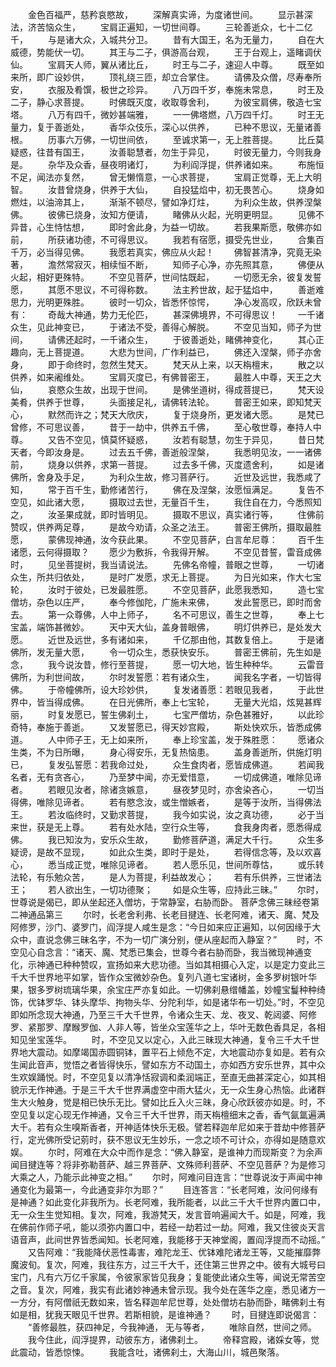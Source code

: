<!-- { "loadSidebar": true } -->
　　金色百福严，慈矜哀愍故，
　　深解真实谛，为度诸世间。
　　显示甚深法，济苦恼众生，
　　宝肩正遍知，一切世间尊。
　　三轮善逝众，七十二亿千，
　　与是诸大众，入城共分卫。
　　昔有大国王，名为无量力，
　　自在大威德，势能伏一切。
　　其王与二子，俱游高台观，
　　王于台观上，遥睹调伏仙。
　　宝肩天人师，翼从诸比丘，
　　时王与二子，速迎人中尊。
　　既至如来所，即广设妙供，
　　顶礼绕三匝，却立合掌住。
　　请佛及众僧，尽寿奉所安，
　　衣服及肴馔，极世之珍异。
　　八万四千岁，奉施未常息，
　　时王及二子，静心求菩提。
　　时佛既灭度，收取尊舍利，
　　为彼宝肩佛，敬造七宝塔。
　　八万有四千，微妙甚端雅，
　　一一佛塔燃，八万四千灯。
　　时王无量力，复于善逝处，
　　香华众伎乐，深心以供养，
　　已种不思议，无量诸善根。
　　历事六万佛，一切世间依，
　　至诚求第一，无上胜菩提。
　　比丘莫疑惑，往昔有国王，
　　汝善聪慧者，勿生于异见，
　　时彼无量力，今则我身是。
　　杂华及众香，昼夜明诸灯，
　　为利阎浮提，供养诸如来。
　　布施恒不足，闻法亦复然，
　　曾无懒惰意，一心求菩提，
　　宝肩正觉尊，无上大明智。
　　汝昔曾烧身，供养于大仙，
　　自投猛焰中，初无畏苦心。
　　烧身如燃炷，以油渧其上，
　　渐渐不顿尽，譬如净灯炷，
　　为利众生故，供养涅槃佛。
　　彼佛已烧身，汝知方便请，
　　睹佛从火起，光明更明显。
　　见佛不异昔，心生恃怙想，
　　即时舍此身，为益一切故。
　　若我果斯愿，敬佛亦如前，
　　所获诸功德，不可得思议。
　　我若有宿愿，摄受先世业，
　　合集百千万，必当得见佛。
　　我愿若真实，佛应从火起！
　　佛智甚清净，究竟无染著，
　　澹然常寂灭，相续恒不断，
　　知师子心净，亦先照其意，
　　佛便从火起，相好更殊特。
　　不空见菩萨，世间怙既起，
　　一切愿无余，彼复发誓愿，
　　其愿不思议，不可得称数。
　　法主矜世故，起于猛焰中，
　　善逝难思力，光明更殊胜。
　　彼时一切众，皆悉怀惊愕，
　　净心发高叹，欣跃未曾有：
　　奇哉大神通，势力无伦匹，
　　甚深佛境界，不可得思议！
　　一千诸众生，见此神变已，
　　于诸法不受，善得心解脱。
　　不空见当知，师子为世间，
　　请佛还起时，一千诸众生，
　　于彼善逝处，睹佛神变化，
　　其心正趣向，无上菩提道。
　　大悲为世间，广作利益已，
　　佛还入涅槃，师子亦舍身，
　　即于命终时，忽然生梵天。
　　梵天从上来，以天栴檀末，
　　散之以供养，如来阇维处。
　　宝肩灭度已，有佛普密王，
　　最胜人中尊，天王之大仙，
　　哀愍众生故，出现于世间。
　　是佛坐道树，得成菩提已，
　　梵天设美肴，供养于世尊，
　　头面接足礼，请佛转法轮。
　　普密王如来，即知梵天心，
　　默然而许之；梵天大欣庆，
　　复于烧身所，更发诸大愿。
　　是梵已曾修，不可思议善，
　　昔于一劫中，供养五千佛，
　　至心敬世尊，奉持人中尊。
　　又告不空见，慎莫怀疑惑，
　　汝若有聪慧，勿生于异见，
　　昔日梵天者，今即汝身是。
　　过去五千佛，善逝般涅槃，
　　我悉明见汝，一一诸佛前，
　　烧身以供养，求第一菩提。
　　过去多千佛，灭度遗舍利，
　　如是诸佛所，舍身及手足，
　　为利众生故，修习菩萨行。
　　近世及远世，我悉咸了知，
　　常于百千生，勤修诸苦行，
　　佛在及涅槃，汝愿恒满足。
　　复告不空见，如此诸大愿，
　　摄取过去世，无量百千生，
　　我住自在力，今悉照知之，
　　汝圣果成就，即时皆明见。
　　摄取不思议，真实诸行等，
　　住佛前赞叹，供养两足尊，
　　是故今劝请，众圣之法王。
　　普密王佛所，摄取最胜愿，
　　蒙佛现神通，汝今获此果。
　　不空见菩萨，白言牟尼尊：
　　百千生诸愿，云何得摄取？
　　愿少为敷拆，令我得开解。
　　不空见昔誓，雷音成佛时，
　　见坐菩提树，我当请说法。
　　先佛名帝幢，普眼之世尊，
　　一切诸众生，所共归依处，
　　是时广发愿，求无上菩提。
　　为日光如来，作大七宝轮，
　　汝时于彼处，已发最胜愿。
　　不空见菩萨，此愿我悉知，
　　造七宝僧坊，杂色以庄严，
　　奉今修伽陀，广施未来佛，
　　发此誓愿已，即时而舍去。
　　第一众尊佛，人中上师子，
　　名不可思议，善生之世尊，
　　奉上七宝盖，端饰甚微妙。
　　天中天大仙，盖身普眼佛，
　　明灯供养已，是处发大愿。
　　近世及远世，多有诸如来，
　　千亿那由他，其数复倍上。
　　于是诸佛所，发无量大愿，
　　令一切众生，悉获快安乐。
　　普密王佛前，先生如是念，
　　我今说汝昔，修行至菩提，
　　愿一切大地，皆生种种华。
　　云雷音佛所，为利世间故，
　　尔时发誓愿：若有诸众生，
　　闻我名字者，一切皆得佛。
　　于帝幢佛所，设大珍妙供，
　　复发诸善愿：若眼见我者，
　　于此世界中，皆当得成佛。
　　在日光佛所，奉上七宝轮，
　　无量大光焰，炫晃甚辉丽，
　　时复发愿已，誓生佛刹土，
　　七宝严僧坊，杂色甚雅好，
　　以此珍奇特，奉施于善逝。
　　又发誓愿已，得天妙宫殿，
　　斯处快欢乐，皆悉成佛道。
　　人中师子王，无上如来所，
　　奉上珍宝盖，发于殊胜愿：
　　愿诸众生类，不为日所曝，
　　身心得安乐，无复热恼患。
　　盖身善逝所，供施灯明已，
　　复发弘誓愿：若我命过处，
　　众生食肉者，愿皆成佛道。
　　若闻我名者，无有贪吝心，
　　乃至梦中闻，亦无爱惜意，
　　一切成佛道，唯除见谛者。
　　若眼见汝者，除诸贪嫉意，
　　昼夜梦见时，亦舍染吝心，
　　一切当得佛，唯除见谛者。
　　若有愍念汝，或生憎嫉者，
　　是等于汝所，当得佛法王。
　　若汝临终时，又勤求菩提，
　　我今如实说，汝之真功德，
　　必于当来世，获是无上尊。
　　若有处水陆，空行众生等，
　　食我身肉者，愿悉得成佛。
　　我已知汝为，安乐众生故，
　　勤修菩萨道，满足大千行。
　　众生多疑谤，是故不显现，
　　如此众生类，即时于是处，
　　若得信念等，及以欢喜心，
　　悉当成正觉，唯除见谛者。
　　若人愿乐见，世间所尊怙，
　　或乐转法轮，有乐勉众苦，
　　是人为菩提，利益故发心；
　　若有乐供养，三世诸法王；
　　若人欲出生，一切功德聚；
　　如是众生等，应持此三昧。”
　　尔时，世尊说是偈已，即从坐起还入僧坊，于常静室，右胁而卧。
菩萨念佛三昧经卷第二神通品第三
　　尔时，长老舍利弗、长老目揵连、长老阿难，诸天、魔、梵及阿修罗，沙门、婆罗门，阎浮提人咸生是念：“今日如来应正遍知，以何因缘于大众中，直说念佛三昧名字，不为一切广演分别，便从座起而入静室？”
　　时，不空见心自念言：“诸天、魔、梵悉已集会，世尊今者右胁而卧，我当微现神通变化，示神通已种种赞叹，宣扬如来大悲功德。当如其相摄心入定，以是定力变此三千大千世界地平如掌，皆作众宝微妙杂色。复列八道七宝诸树，金多罗树银叶华果，银多罗树琉璃华果，余宝庄严亦复如此。一切佛刹悬缯幡盖，妙幢宝鬘种种绮饰，优钵罗华、钵头摩华、拘物头华、分陀利华，如是诸华布一切处。”时，不空见即如所念现大神通，乃至三千大千世界，令诸众生天、龙、夜叉、乾闼婆、阿修罗、紧那罗、摩睺罗伽、人非人等，皆坐众宝莲华之上，华叶无数色香具足，各相知见坐宝莲华。
　　时，不空见又以定心，入此三昧现大神通，复令三千大千世界地大震动。如摩竭国赤圆铜钵，置平石上倾危不定，大地震动亦复如是。若有众生闻此音声，觉悟之者皆得快乐，譬如东方不动国土，亦如西方安乐世界，其中众生欢娱踊悦。时，不空见复以清净恬寂调和柔润端正，至直无曲甚深定心，如其相貌示无作神通。于是三千大千世界满虚空中雨大猛火，无一众生身心热恼。此诸群生大火触身，觉是相已快乐无比。譬如比丘入火三昧，身心欣跃彼亦如是。时，不空见复以定心现无作神通，又令三千大千世界，雨天栴檀细末之香，香气氤氲遍满大千。若有众生嗅斯香者，开神适体快乐无极。譬若释迦牟尼如来于昔劫中修菩萨行，定光佛所受记莂时，获不思议无生妙乐，一念之顷不可计众，亦得如是随意欢娱。
　　尔时，阿难在大众中而作是念：“佛入静室，是谁神力而现斯变？为余声闻目揵连等？将非弥勒菩萨、越三界菩萨、文殊师利菩萨、不空见菩萨？为是修习大乘之人，乃能示此神变之相。”
　　尔时，阿难问目连言：“世尊说汝于声闻中神通变化为最第一，今此通变非尔为耶？”
　　目连答言：“长老阿难，汝问何缘有是神通？如此变化非我所为。长老阿难，我所能者，以此三千大千世界内置口中，无一众生生觉知相。复次，阿难，我游梵天，发言音响遍闻大千。如是，阿难，我在佛前作师子吼，能以须弥内置口中，若经一劫若过一劫。阿难，我又住彼炎天言语音声，此间世界皆悉闻知。长老阿难，我能移于天神堂阁，置阎浮提而不动摇。”
　　又告阿难：“我能降伏恶性毒害，难陀龙王、优钵难陀诸龙王等，又能摧靡弊魔波旬。复次，阿难，我往东方，过三千大千，还住第三世界之中。彼有大城号曰宝门，凡有六万亿千家属，令彼家家皆见我身；复能使此诸众生等，闻说无常苦空之音。复次，阿难，我实有此诸妙神通未曾示现。我今处在莲华之座，悉见诸方一一方分，有阿僧祇无数如来，皆名释迦牟尼世尊，处处僧坊右胁而卧，睹佛刹土有如是相，犹我天眼见千世界。若斯相貌，是谁神通？
　　时，目揵连即说偈言：
　　“善修最胜，获四神足，今我神通，
无与等者，
　　唯除自然，世间之师。
　　我今住此，阎浮提界，动彼东方，诸佛刹土。
　　帝释宫殿，诸婇女等，觉此震动，皆悉惊悚。
　　我能含吐，诸佛刹土，大海山川，城邑聚落。
